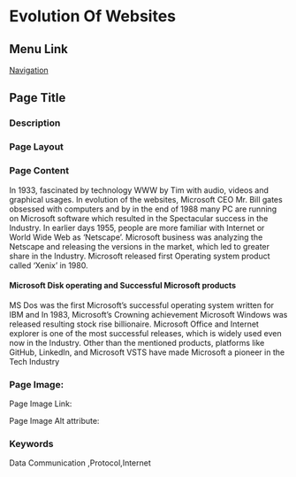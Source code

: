 # Evolution Of Websites

## Menu Link

[Navigation](/Sections/NavContents.md)


## Page Title


### Description


### Page Layout


### Page Content
In 1933, fascinated by technology WWW by Tim  with audio, videos and graphical usages. In evolution of the websites, Microsoft CEO Mr. Bill gates obsessed with computers and by in the end of 1988 many PC are running on Microsoft software which resulted in the Spectacular success in the Industry. In earlier days 1955, people are more familiar with Internet or World Wide Web as ‘Netscape’. Microsoft business was analyzing the Netscape and releasing the versions in the market, which led to greater share in the Industry. Microsoft released first Operating system product called ‘Xenix’ in 1980. 
#### Microsoft Disk operating and Successful Microsoft products
  MS Dos was the first Microsoft’s successful operating system written for IBM and In 1983, Microsoft’s Crowning achievement Microsoft Windows was released resulting stock rise billionaire. Microsoft Office and Internet explorer is one of the most successful releases, which is widely used even now in the Industry. Other than the mentioned products, platforms like GitHub, LinkedIn, and Microsoft VSTS have made Microsoft a pioneer in the Tech Industry




### Page Image:

Page Image Link:

Page Image Alt attribute: 


### Keywords
Data Communication ,Protocol,Internet

